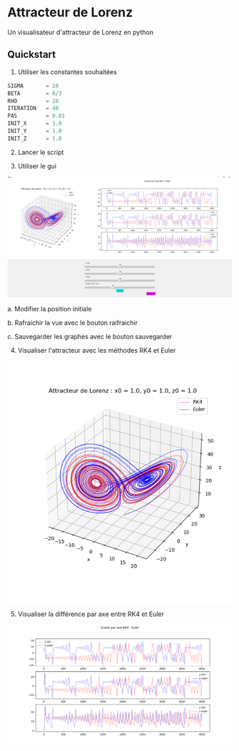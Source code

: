 # Attracteur de Lorenz

Un visualisateur d'attracteur de Lorenz en python

## Quickstart

1. Utiliser les constantes souhaitées

```py
SIGMA       = 10
BETA        = 8/3
RHO         = 28
ITERATION   = 40
PAS         = 0.01
INIT_X      = 1.0
INIT_Y      = 1.0
INIT_Z      = 1.0
```

2. Lancer le script

3. Utiliser le gui

![GUI](images/GUI.PNG)

a. Modifier la position initiale

b. Rafraichir la vue avec le bouton raifraichir

c. Sauvegarder les graphes avec le bouton sauvegarder

4. Visualiser l'attracteur avec les méthodes RK4 et Euler

![Attracteur RK4 et Euler](images/attracteur.png)

5. Visualiser la différence par axe entre RK4 et Euler

![Différence RK4 et Euler](images/ecarts.png)

